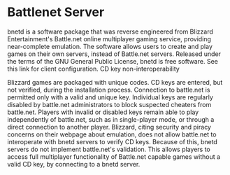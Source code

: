 # Battlenet Server

bnetd is a software package that was reverse engineered from Blizzard Entertainment's Battle.net online multiplayer gaming service, providing near-complete emulation. The software allows users to create and play games on their own servers, instead of Battle.net servers. Released under the terms of the GNU General Public License, bnetd is free software. See this link for client configuration.
CD key non-interoperability

Blizzard games are packaged with unique codes. CD keys are entered, but not verified, during the installation process.
Connection to battle.net is permitted only with a valid and unique key. Individual keys are regularly disabled by battle.net administrators to block suspected cheaters from battle.net. Players with invalid or disabled keys remain able to play independently of battle.net, such as in single-player mode, or through a direct connection to another player.
Blizzard, citing security and piracy concerns on their webpage about emulation, does not allow battle.net to interoperate with bnetd servers to verify CD keys. Because of this, bnetd servers do not implement battle.net's validation. This allows players to access full multiplayer functionality of Battle.net capable games without a valid CD key, by connecting to a bnetd server.
